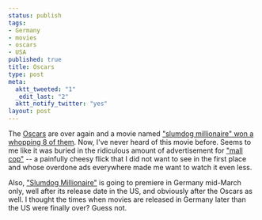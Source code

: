 ```yaml
--- 
status: publish
tags: 
- Germany
- movies
- oscars
- USA
published: true
title: Oscars
type: post
meta: 
  aktt_tweeted: "1"
  _edit_last: "2"
  aktt_notify_twitter: "yes"
layout: post
---
```

The <a href="http://www.oscar.com/">Oscars</a> are over again and a movie named <a href="http://www.nytimes.com/2009/02/23/movies/awardsseason/23oscar.html">"slumdog millionaire" won a whopping 8 of them</a>. Now, I've never heard of this movie before. Seems to me like it was buried in the ridiculous amount of advertisement for <a href="http://www.imdb.com/title/tt1114740/">"mall cop"</a> -- a painfully cheesy flick that I did not want to see in the first place and whose overdone ads everywhere made me want to watch it even less.

Also, <a href="http://www.imdb.com/title/tt1010048/">"Slumdog Millionaire"</a> is going to premiere in Germany mid-March only, well after its release date in the US, and obviously after the Oscars as well. I thought the times when movies are released in Germany later than the US were finally over? Guess not.
